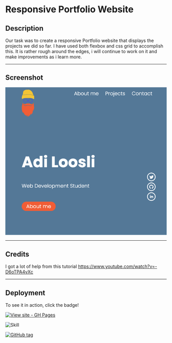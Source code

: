 # Responsive Portfolio Website

## Description

Our task was to create a responsive Portfolio website that displays the projects we did so far. I have used both flexbox and css grid to accomplish this.
It is rather rough around the edges, i will continue to work on it and make improvements as i learn more.

---

## Screenshot

![](./assets/images/readmescreen.png)

---

## Credits

I got a lot of help from this tutorial
https://www.youtube.com/watch?v=-D6oTPA4vXc

---

## Deployment

To see it in action, click the badge!

[![View site - GH Pages](https://img.shields.io/badge/View_site-GH_Pages-2ea44f?style=for-the-badge)](https://aloosli.github.io/responsive-portfolio-challenge/)

![Skill](https://img.shields.io/badge/Skill-Beginner-orange?labelColor=Blue&style=flat)

[![GitHub tag](https://img.shields.io/github/tag/Aloosli/responsive-portfolio-challenge?include_prereleases=&sort=semver&color=blue)](https://github.com/Aloosli/responsive-portfolio-challenge/releases/)
